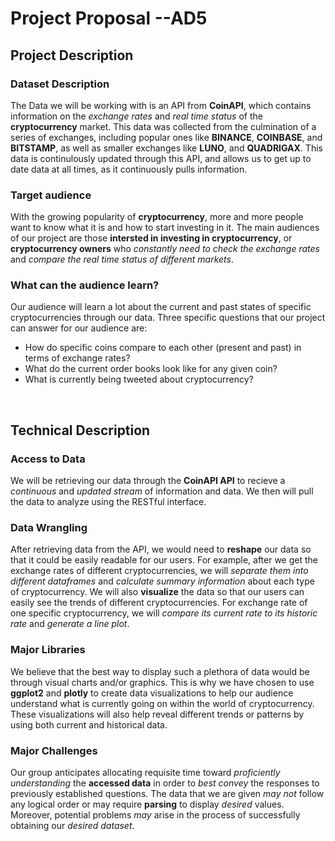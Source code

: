 # Project Proposal --AD5

## Project Description

### Dataset Description
The Data we will be working with is an API from **CoinAPI**, which contains information on the _exchange rates_ and _real time status_ of the **cryptocurrency** market. This data was collected from the culmination of a series of exchanges, including popular ones like **BINANCE**, **COINBASE**, and **BITSTAMP**, as well as smaller exchanges like **LUNO**, and **QUADRIGAX**. This data is continulously updated through this API, and allows us to get up to date data at all times, as it continuously pulls information.

### Target audience
With the growing popularity of **cryptocurrency**, more and more people want to know what it is and how to start investing in it. The main audiences of our project are those **intersted in investing in cryptocurrency**, or **cryptocurrency owners** who _constantly need to check the exchange rates_ and _compare the real time status of different markets_.

### What can the audience learn?
Our audience will learn a lot about the current and past states of specific cryptocurrencies through our data. Three specific questions that our project can answer for our audience are:
- How do specific coins compare to each other (present and past) in terms of exchange rates?
- What do the current order books look like for any given coin?
- What is currently being tweeted about cryptocurrency?


&nbsp;


## Technical Description

### Access to Data
We will be retrieving our data through the **CoinAPI API** to recieve a _continuous_ and _updated stream_ of information and data. We then will pull the data to analyze using the RESTful interface.

### Data Wrangling
After retrieving data from the API, we would need to **reshape** our data so that it could be easily readable for our users. For example, after we get the exchange rates of different cryptocurrencies, we will _separate them into different dataframes_ and _calculate summary information_ about each type of cryptocurrency. We will also **visualize** the data so that our users can easily see the trends of different cryptocurrencies. For exchange rate of one specific cryptocurrency, we will _compare its current rate to its historic rate_ and _generate a line plot_.

### Major Libraries

We believe that the best way to display such a plethora of data would be through visual charts and/or graphics. This is why we have chosen to use **ggplot2** and **plotly** to create data visualizations to help our audience understand what is currently going on within the world of cryptocurrency. These visualizations will also help reveal different trends or patterns by using both current and historical data.

### Major Challenges
Our group anticipates allocating requisite time toward _proficiently understanding_
the **accessed data** in order to _best convey_ the responses to previously established
questions. The data that we are given _may not_ follow any logical order or may
require **parsing** to display _desired_ values. Moreover, potential problems _may_
arise in the process of successfully obtaining our _desired dataset_.
